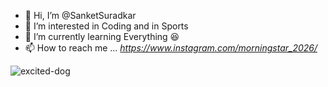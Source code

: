 - 👋 Hi, I’m @SanketSuradkar
- 👀 I’m interested in Coding and in Sports 
- 🌱 I’m currently learning Everything 😆
- 📫 How to reach me ... <i class="fa-brands fa-instagram">https://www.instagram.com/morningstar_2026/</i>
<link rel="stylesheet" href="https://cdnjs.cloudflare.com/ajax/libs/font-awesome/4.7.0/css/font-awesome.min.css">


   ![excited-dog](https://github.com/SanketSuradkar/SanketSuradkar/assets/68096112/e9adc6bf-c682-432b-9267-07330c6e1c91)




<!---
SanketSuradkar/SanketSuradkar is a ✨ special ✨ repository because its `README.md` (this file) appears on your GitHub profile.
You can click the Preview link to take a look at your changes.
--->
